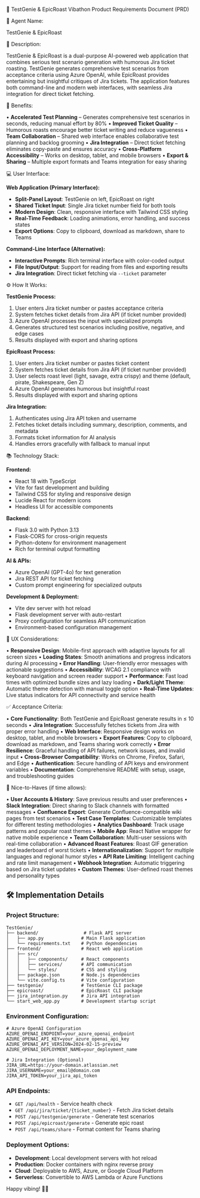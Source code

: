 📄 TestGenie & EpicRoast Vibathon Product Requirements Document (PRD)

🎯 Agent Name:

TestGenie & EpicRoast

🚀 Description:

TestGenie & EpicRoast is a dual-purpose AI-powered web application that combines serious test scenario generation with humorous Jira ticket roasting. TestGenie generates comprehensive test scenarios from acceptance criteria using Azure OpenAI, while EpicRoast provides entertaining but insightful critiques of Jira tickets. The application features both command-line and modern web interfaces, with seamless Jira integration for direct ticket fetching.

🌟 Benefits:

• **Accelerated Test Planning** – Generates comprehensive test scenarios in seconds, reducing manual effort by 80%
• **Improved Ticket Quality** – Humorous roasts encourage better ticket writing and reduce vagueness
• **Team Collaboration** – Shared web interface enables collaborative test planning and backlog grooming
• **Jira Integration** – Direct ticket fetching eliminates copy-paste and ensures accuracy
• **Cross-Platform Accessibility** – Works on desktop, tablet, and mobile browsers
• **Export & Sharing** – Multiple export formats and Teams integration for easy sharing

💻 User Interface:

**Web Application (Primary Interface):**
- **Split-Panel Layout**: TestGenie on left, EpicRoast on right
- **Shared Ticket Input**: Single Jira ticket number field for both tools
- **Modern Design**: Clean, responsive interface with Tailwind CSS styling
- **Real-Time Feedback**: Loading animations, error handling, and success states
- **Export Options**: Copy to clipboard, download as markdown, share to Teams

**Command-Line Interface (Alternative):**
- **Interactive Prompts**: Rich terminal interface with color-coded output
- **File Input/Output**: Support for reading from files and exporting results
- **Jira Integration**: Direct ticket fetching via `--ticket` parameter

⚙️ How It Works:

**TestGenie Process:**
1. User enters Jira ticket number or pastes acceptance criteria
2. System fetches ticket details from Jira API (if ticket number provided)
3. Azure OpenAI processes the input with specialized prompts
4. Generates structured test scenarios including positive, negative, and edge cases
5. Results displayed with export and sharing options

**EpicRoast Process:**
1. User enters Jira ticket number or pastes ticket content
2. System fetches ticket details from Jira API (if ticket number provided)
3. User selects roast level (light, savage, extra crispy) and theme (default, pirate, Shakespeare, Gen Z)
4. Azure OpenAI generates humorous but insightful roast
5. Results displayed with export and sharing options

**Jira Integration:**
1. Authenticates using Jira API token and username
2. Fetches ticket details including summary, description, comments, and metadata
3. Formats ticket information for AI analysis
4. Handles errors gracefully with fallback to manual input

📚 Technology Stack:

**Frontend:**
- React 18 with TypeScript
- Vite for fast development and building
- Tailwind CSS for styling and responsive design
- Lucide React for modern icons
- Headless UI for accessible components

**Backend:**
- Flask 3.0 with Python 3.13
- Flask-CORS for cross-origin requests
- Python-dotenv for environment management
- Rich for terminal output formatting

**AI & APIs:**
- Azure OpenAI (GPT-4o) for text generation
- Jira REST API for ticket fetching
- Custom prompt engineering for specialized outputs

**Development & Deployment:**
- Vite dev server with hot reload
- Flask development server with auto-restart
- Proxy configuration for seamless API communication
- Environment-based configuration management

🎨 UX Considerations:

• **Responsive Design**: Mobile-first approach with adaptive layouts for all screen sizes
• **Loading States**: Smooth animations and progress indicators during AI processing
• **Error Handling**: User-friendly error messages with actionable suggestions
• **Accessibility**: WCAG 2.1 compliance with keyboard navigation and screen reader support
• **Performance**: Fast load times with optimized bundle sizes and lazy loading
• **Dark/Light Theme**: Automatic theme detection with manual toggle option
• **Real-Time Updates**: Live status indicators for API connectivity and service health

✅ Acceptance Criteria:

• **Core Functionality**: Both TestGenie and EpicRoast generate results in ≤ 10 seconds
• **Jira Integration**: Successfully fetches tickets from Jira with proper error handling
• **Web Interface**: Responsive design works on desktop, tablet, and mobile browsers
• **Export Features**: Copy to clipboard, download as markdown, and Teams sharing work correctly
• **Error Resilience**: Graceful handling of API failures, network issues, and invalid input
• **Cross-Browser Compatibility**: Works on Chrome, Firefox, Safari, and Edge
• **Authentication**: Secure handling of API keys and environment variables
• **Documentation**: Comprehensive README with setup, usage, and troubleshooting guides

🚧 Nice-to-Haves (if time allows):

• **User Accounts & History**: Save previous results and user preferences
• **Slack Integration**: Direct sharing to Slack channels with formatted messages
• **Confluence Export**: Generate Confluence-compatible wiki pages from test scenarios
• **Test Case Templates**: Customizable templates for different testing methodologies
• **Analytics Dashboard**: Track usage patterns and popular roast themes
• **Mobile App**: React Native wrapper for native mobile experience
• **Team Collaboration**: Multi-user sessions with real-time collaboration
• **Advanced Roast Features**: Roast GIF generation and leaderboard of worst tickets
• **Internationalization**: Support for multiple languages and regional humor styles
• **API Rate Limiting**: Intelligent caching and rate limit management
• **Webhook Integration**: Automatic triggering based on Jira ticket updates
• **Custom Themes**: User-defined roast themes and personality types

## 🛠️ Implementation Details

### **Project Structure:**
```
TestGenie/
├── backend/                 # Flask API server
│   ├── app.py              # Main Flask application
│   └── requirements.txt    # Python dependencies
├── frontend/               # React web application
│   ├── src/
│   │   ├── components/     # React components
│   │   ├── services/       # API communication
│   │   └── styles/         # CSS and styling
│   ├── package.json        # Node.js dependencies
│   └── vite.config.ts      # Vite configuration
├── testgenie/              # TestGenie CLI package
├── epicroast/              # EpicRoast CLI package
├── jira_integration.py     # Jira API integration
└── start_web_app.py        # Development startup script
```

### **Environment Configuration:**
```env
# Azure OpenAI Configuration
AZURE_OPENAI_ENDPOINT=your_azure_openai_endpoint
AZURE_OPENAI_API_KEY=your_azure_openai_api_key
AZURE_OPENAI_API_VERSION=2024-02-15-preview
AZURE_OPENAI_DEPLOYMENT_NAME=your_deployment_name

# Jira Integration (Optional)
JIRA_URL=https://your-domain.atlassian.net
JIRA_USERNAME=your_email@domain.com
JIRA_API_TOKEN=your_jira_api_token
```

### **API Endpoints:**
- `GET /api/health` - Service health check
- `GET /api/jira/ticket/{ticket_number}` - Fetch Jira ticket details
- `POST /api/testgenie/generate` - Generate test scenarios
- `POST /api/epicroast/generate` - Generate epic roast
- `POST /api/teams/share` - Format content for Teams sharing

### **Deployment Options:**
- **Development**: Local development servers with hot reload
- **Production**: Docker containers with nginx reverse proxy
- **Cloud**: Deployable to AWS, Azure, or Google Cloud Platform
- **Serverless**: Convertible to AWS Lambda or Azure Functions

Happy vibing! 🌟😎 